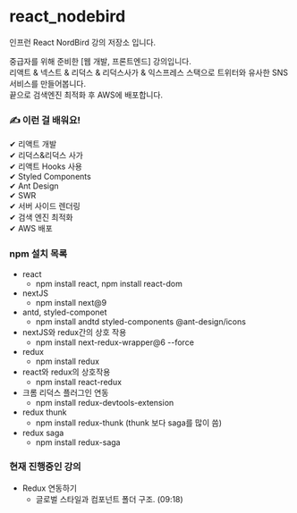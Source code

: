 # react_nodebird

인프런 React NordBird 강의 저장소 입니다.

중급자를 위해 준비한 [웹 개발, 프론트엔드] 강의입니다.  
리액트 & 넥스트 & 리덕스 & 리덕스사가 & 익스프레스 스택으로 트위터와 유사한 SNS 서비스를 만들어봅니다.   
끝으로 검색엔진 최적화 후 AWS에 배포합니다.

### ✍️ 이런 걸 배워요!  
  
✔ 리액트 개발  
✔ 리덕스&리덕스 사가  
✔ 리액트 Hooks 사용  
✔ Styled Components  
✔ Ant Design  
✔ SWR  
✔ 서버 사이드 렌더링  
✔ 검색 엔진 최적화  
✔ AWS 배포  

### npm 설치 목록
- react  
  + npm install react, npm install react-dom  
- nextJS  
  + npm install next@9  
- antd, styled-componet 
  + npm install andtd styled-components @ant-design/icons   
- nextJS와 redux간의 상호 작용  
  + npm install next-redux-wrapper@6 --force  
- redux 
  + npm install redux
- react와 redux의 상호작용 
  + npm install react-redux 
- 크롬 리덕스 플러그인 연동
  + npm install redux-devtools-extension
- redux thunk
  + npm install redux-thunk (thunk 보다 saga를 많이 씀)
- redux saga
  + npm install redux-saga

### 현재 진행중인 강의
- Redux 연동하기
  + 글로벌 스타일과 컴포넌트 폴더 구조. (09:18)
